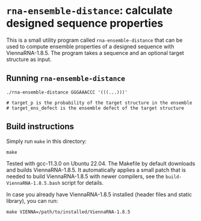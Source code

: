 # `rna-ensemble-distance`: calculate designed sequence properties

This is a small utility program called `rna-ensemble-distance` that
can be used to compute ensemble properties of a designed sequence with
ViennaRNA-1.8.5.  The program takes a sequence and an optional target
structure as input.

## Running `rna-ensemble-distance`

```
./rna-ensemble-distance GGGAAACCC '(((...)))'

# target_p is the probability of the target structure in the ensemble
# target_ens_defect is the ensemble defect of the target structure
```

## Build instructions

Simply run `make` in this directory:

```
make
```

Tested with gcc-11.3.0 on Ubuntu 22.04. The Makefile by default
downloads and builds ViennaRNA-1.8.5. It automatically applies a small
patch that is needed to build ViennaRNA-1.8.5 with newer compilers,
see the `build-ViennaRNA-1.8.5.bash` script for details.

In case you already have ViennaRNA-1.8.5 installed (header files and
static library), you can run:

```
make VIENNA=/path/to/installed/ViennaRNA-1.8.5
```

